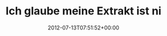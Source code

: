 ---
retweeted: false
source: <a href="http://twitter.com" rel="nofollow">Twitter Web Client</a>
entities:
  hashtags: []
  symbols: []
  user_mentions: []
  urls: []
display_text_range:
- '0'
- '115'
favorite_count: '0'
id_str: '223686167114166272'
truncated: false
retweet_count: '0'
id: '223686167114166272'
created_at: Fri Jul 13 07:51:52 +0000 2012
favorited: false
full_text: Ich glaube meine Extrakt ist nicht übel. Werd' mir die Tage mal einen Referenzkaffee
  vom [@bensonofone](https://twitter.com/bensonofone) bauen lassen.
lang: de
tags:
- pesos:twitter
date: '2012-07-13T07:51:52+00:00'
src: https://twitter.com/bascht/status/223686167114166272
original_url: https://twitter.com/bascht/status/223686167114166272
type: twitter_tweet
text: Ich glaube meine Extrakt ist nicht übel. Werd' mir die Tage mal einen Referenzkaffee
  vom [@bensonofone](https://twitter.com/bensonofone) bauen lassen.
title: Ich glaube meine Extrakt ist ni

---